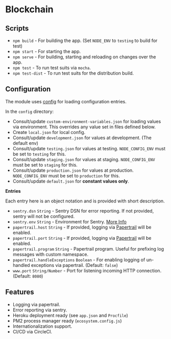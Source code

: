 # Blockchain

## Scripts

- `npm build` - For building the app. (Set `NODE_ENV` to `testing` to build for test)
- `npm start` - For starting the app.
- `npm serve` - For building, starting and reloading on changes over the app.
- `npm test` - To run test suits via `mocha`.
- `npm test-dist` - To run test suits for the distribution build.

## Configuration

The module uses [config](https://www.npmjs.com/package/config) for loading configuration entries.

In the `config` directory:

- Consult/update `custom-environment-variables.json` for loading values via environment. This overrides any value set in files defined below.
- Create `local.json` for local config.
- Consult/update `development.json` for values at development. (The default env)
- Consult/update `testing.json` for values at testing. `NODE_CONFIG_ENV` must be set to `testing` for this.
- Consult/update `staging.json` for values at staging. `NODE_CONFIG_ENV` must be set to `staging` for this.
- Consult/update `production.json` for values at production. `NODE_CONFIG_ENV` must be set to `production` for this.
- Consult/update `default.json` for **constant values only**.

**Entries**

Each entry here is an object notation and is provided with short description.

- `sentry.dsn` `String` - Sentry DSN for error reporting. If not provided, sentry will not be configured.
- `sentry.env` `String` - Environment for Sentry. [More Info](https://docs.sentry.io/learn/environments/?platform=node)
- `papertrail.host` `String` - If provided, logging via [Papertrail](https://papertrail.com) will be enabled.
- `papertrail.port` `String` - If provided, logging via [Papertrail](https://papertrail.com) will be enabled.
- `papertrail.program` `String` - Papertrail program. Useful for prefixing log messages with custom namespace.
- `papertrail.handleExceptions` `Boolean` - For enabling logging of un-handled exceptions via papertrail. (Default: `false`)
- `www.port` `String/Number` - Port for listening incoming HTTP connection. (Default: `8080`)

## Features

- Logging via papertrail.
- Error reporting via sentry.
- Heroku deployment ready (see `app.json` and `Procfile`)
- PM2 process manager ready (`ecosystem.config.js`)
- Internationalization support.
- CI/CD via CircleCI.
